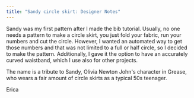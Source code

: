 ```yaml
---
title: "Sandy circle skirt: Designer Notes"
---
```


Sandy was my first pattern after I made the bib tutorial. Usually, no one needs
a pattern to make a circle skirt, you just fold your fabric, run your numbers
and cut the circle. However, I wanted an automated way to get those numbers and
that was not limited to a full or half circle, so I decided to make the
pattern. Additionally, I gave it the option to have an accurately curved
waistband, which I use also for other projects.

The name is a tribute to Sandy, Olivia Newton John's character in Grease, who
wears a fair amount of circle skirts as a typical 50s teenager.

Erica

